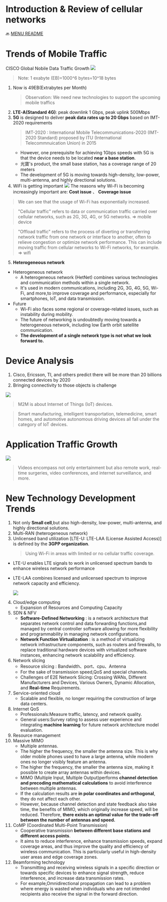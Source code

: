 Introduction & Review of cellular networks
===
🔙 [MENU README](../README.md)


# Trends of Mobile Traffic
CISCO Global Nobile Data Traffic Growth
![](../src/CISCO%20Mobile%20Data%20Traffic%20Growth.png)
 > Note: 1 exabyte (EB)=1000^6 bytes=10^18 bytes

1. Now is 49EB(Extrabytes per Month)
    > Observation: We need new technologies to support the upcoming mobile traffics
2. **LTE-A(Standard 4G)**: peak downlink 1 Gbps, peak uplink 500Mbps
3. **5G** is designed to deliver **peak data rates up to 20 Gbps** based on IMT-2020 requirements
    > IMT-2020 : International Mobile Telecommunications-2020 (IMT-2020 Standard) proposed by ITU (International Telecommnuication Union) in 2015
    - However, one prerequisite for achieving 1Gbps speeds with 5G is that the device needs to be located **near a base station**.
    - 光寶's product, the small base station, has a coverage range of 20 meters
    - The development of 5G is moving towards high-density, low-power, multi-antenna, and highly directional solutions.
3. WiFi is getting important
![](../src/Traffic%20from%20Mobile%20Devices.png)
The reasons why Wi-Fi is becoming increasingly important are: **Cost issue** 、 **Coverage issue**

> We can see that the usage of Wi-Fi has exponentially increased. 

> "Cellular traffic" refers to data or communication traffic carried over cellular networks, such as 2G, 3G, 4G, or 5G networks. => mobile device

> "Offload traffic" refers to the process of diverting or transferring network traffic from one network or interface to another, often to relieve congestion or optimize network performance. This can include moving traffic from cellular networks to Wi-Fi networks, for example. => wifi

5. **Heterogeneous network**
- Heterogeneous network
  - A heterogeneous network (HetNet) combines various technologies and communication methods within a single network. 
  - It's used in modern communications, including 2G, 3G, 4G, 5G, Wi-Fi, and more,to improve coverage and performance, especially for smartphones, IoT, and data transmission.
- Future
  - Wi-Fi also faces some regional or coverage-related issues, such as instability during mobility. 
  - The future of networking is undoubtedly moving towards a heterogeneous network, including low Earth orbit satellite communication.
  - **The development of a single network type is not what we look forward to.**

# Device Analysis
1. Cisco, Ericsson, TI, and others predict there will be more than 20 billions connected devices by 2020
2. Bringing connectivity to those objects is challenge

![](../src/Global%20Device%20Connection%20Growth%20by%20Type.png)
> M2M is about Internet of Things (IoT) devices.

> Smart manufacturing, intelligent transportation, telemedicine, smart homes, and automotive autonomous driving devices all fall under the category of IoT devices.


# Application Traffic Growth
![](./../src/Application%20Traffic%20Growth.png)
> Videos encompass not only entertainment but also remote work, real-time surgeries, video conferences, and internet surveillance, and more.

# New Technology Development Trends
1. Not only **Small cell**,but also high-density, low-power, multi-antenna, and highly directional solutions.
2. Multi-RAN (heterogeneous network)
3. Unlicensed band utilization [LTE-U: LTE-LAA (License Assisted Access)] is defined by the **3GPP organization**.
    > Using Wi-Fi in areas with limited or no cellular traffic coverage.
  - LTE-U enables LTE signals to work in unlicensed spectrum bands to enhance wireless network performance
  - LTE-LAA combines licensed and unlicensed spectrum to improve network capacity and efficiency.
    

    ![](../src/New%20Technology%20Development%20Trends.png)


4. Cloud/edge computing
   - Expansion of Resources and Computing Capacity
5. SDN & NFV
   - **Software-Defined Networking** : is a network architecture that separates network control and data forwarding functions,and managed by central controller software allowing for more flexibility and programmability in managing network configurations.
   - **Network Function Virtualization** : is a method of virtualizing network infrastructure components, such as routers and firewalls, to replace traditional hardware devices with virtualized software instances, enhancing network scalability and efficiency.
6. Network slicing
   - Resource slicing : Bandwidth、port、cpu、Antenna
   - For the sake of transmission speed,QoS and special channels.
   - Challenges of E2E Network Slicing: Crossing WANs, Different Manufacturers and Devices, Various Owners, Dynamic Allocation, and **Real-time** Requirements.
7. Service-oriented cloud
   - Scalable and flexible, no longer requiring the construction of large data centers.
8. Internet QoS
   - Professionals:Measure traffic, latency, and network quality.
   - General users:Survey rating to assess user experience and integrating **machine learning** for future network architecture model evaluation.
9. Resource management
10. Massive MIMO
    - Multiple antennas.
    - The higher the frequency, the smaller the antenna size. This is why older mobile phones used to have a large antenna, while modern ones no longer visibly feature an antenna.
    - The higher the frequency, the smaller the antenna size, making it possible to create array antennas within devices.
    - MIMO (Multiple Input, Multiple Output)performs **channel detection and precoding mathematical calculations** to avoid interference between multiple antennas.
    - If the calculation results are **in polar coordinates and orthogonal**, they do not affect each other.
    - However, because channel detection and state feedback also take time, the benefits of MIMO, which originally increase speed, will be reduced. Therefore, **there exists an optimal value for the trade-off between the number of antennas and speed.**
11. CoMP (Coordinated Multi-Point Transmission)
    - Cooperative transmission **between different base stations and different access points**.
    - It aims to reduce interference, enhance transmission speeds, expand coverage areas, and thus improve the quality and efficiency of wireless communication. This is particularly useful in high-density user areas and edge coverage zones.
12. Beamforming technology
    - Transmitting and receiving wireless signals in a specific direction or towards specific devices to enhance signal strength, reduce interference, and increase data transmission rates.
    - For example,Omnidirectional propagation can lead to a problem where energy is wasted when individuals who are not intended recipients also receive the signal in the forward direction.






















































